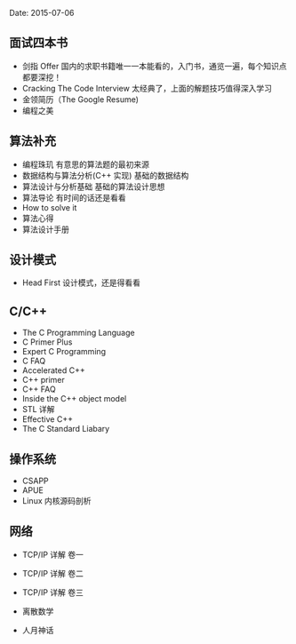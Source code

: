 Date: 2015-07-06


## 面试四本书

- 剑指 Offer 国内的求职书籍唯一一本能看的，入门书，通览一遍，每个知识点都要深挖！
- Cracking The Code Interview 太经典了，上面的解题技巧值得深入学习
- 金领简历（The Google Resume)
- 编程之美

## 算法补充

- 编程珠玑    有意思的算法题的最初来源
- 数据结构与算法分析(C++ 实现)    基础的数据结构
- 算法设计与分析基础    基础的算法设计思想
- 算法导论    有时间的话还是看看
- How to solve it
- 算法心得
- 算法设计手册

## 设计模式

- Head First 设计模式，还是得看看

## C/C++

- The C Programming Language
- C Primer Plus
- Expert C Programming
- C FAQ
- Accelerated C++
- C++ primer
- C++ FAQ
- Inside the C++ object model
- STL 详解
- Effective C++
- The C Standard Liabary

## 操作系统

- CSAPP
- APUE
- Linux 内核源码剖析

## 网络

- TCP/IP 详解 卷一
- TCP/IP 详解 卷二
- TCP/IP 详解 卷三

- 离散数学
- 人月神话
